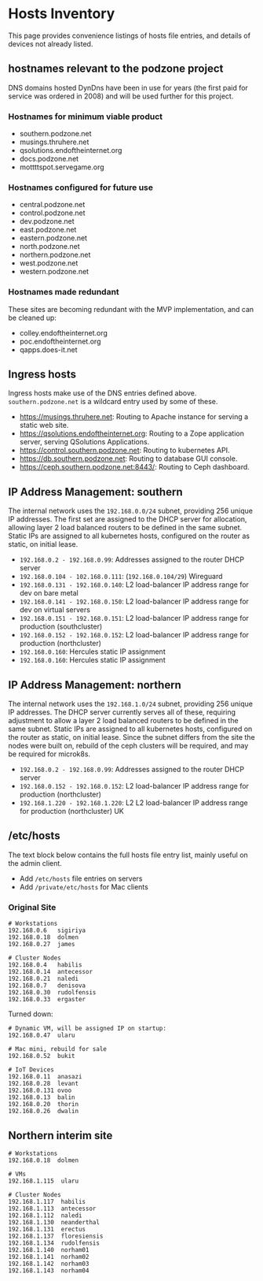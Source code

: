 # Hosts Inventory

This page provides convenience listings of hosts file entries, and details of devices not already listed.

## hostnames relevant to the podzone project

DNS domains hosted DynDns have been in use for years (the first paid for service was ordered in 2008) and will be used further for this project.

### Hostnames for minimum viable product

- southern.podzone.net
- musings.thruhere.net
- qsolutions.endoftheinternet.org
- docs.podzone.net
- mottttspot.servegame.org

### Hostnames configured for future use

- central.podzone.net
- control.podzone.net
- dev.podzone.net
- east.podzone.net
- eastern.podzone.net
- north.podzone.net
- northern.podzone.net
- west.podzone.net
- western.podzone.net

### Hostnames made redundant

These sites are becoming redundant with the MVP implementation, and can be cleaned up:

- colley.endoftheinternet.org
- poc.endoftheinternet.org
- qapps.does-it.net

## Ingress hosts

Ingress hosts make use of the DNS entries defined above. `southern.podzone.net` is a wildcard entry used by some of these.

- <https://musings.thruhere.net>: Routing to Apache instance for serving a static web site.
- <https://qsolutions.endoftheinternet.org>: Routing to a Zope application server, serving QSolutions Applications.
- <https://control.southern.podzone.net>: Routing to kubernetes API.
- <https://db.southern.podzone.net>: Routing to database GUI console.
- <https://ceph.southern.podzone.net:8443/>: Routing to Ceph dashboard.

## IP Address Management: southern

The internal network uses the `192.168.0.0/24` subnet, providing 256 unique IP addresses. The first set are assigned to the DHCP server for allocation, allowing layer 2 load balanced routers to be defined in the same subnet. Static IPs are assigned to all kubernetes hosts, configured on the router as static, on initial lease.

- `192.168.0.2 - 192.168.0.99`: Addresses assigned to the router DHCP server
- `192.168.0.104 - 102.168.0.111`: (`192.168.0.104/29`) Wireguard
- `192.168.0.131 - 192.168.0.140`: L2 load-balancer IP address range for dev on bare metal
- `192.168.0.141 - 192.168.0.150`: L2 load-balancer IP address range for dev on virtual servers
- `192.168.0.151 - 192.168.0.151`: L2 load-balancer IP address range for production (southcluster)
- `192.168.0.152 - 192.168.0.152`: L2 load-balancer IP address range for production (northcluster)
- `192.168.0.160`: Hercules static IP assignment
- `192.168.0.160`: Hercules static IP assignment

## IP Address Management: northern

The internal network uses the `192.168.1.0/24` subnet, providing 256 unique IP addresses. The DHCP server currently serves all of these, requiring adjustment to allow a layer 2 load balanced routers to be defined in the same subnet. Static IPs are assigned to all kubernetes hosts, configured on the router as static, on initial lease. Since the subnet differs from the site the nodes were built on, rebuild of the ceph clusters will be required, and may be required for microk8s.

- `192.168.0.2 - 192.168.0.99`: Addresses assigned to the router DHCP server
- `192.168.0.152 - 192.168.0.152`: L2 load-balancer IP address range for production (northcluster)
- `192.168.1.220 - 192.168.1.220`: L2 L2 load-balancer IP address range for production (northcluster) UK

## /etc/hosts

The text block below contains the full hosts file entry list, mainly useful on the admin client.

- Add `/etc/hosts` file entries on servers
- Add `/private/etc/hosts` for Mac clients

### Original Site

```text
# Workstations
192.168.0.6   sigiriya
192.168.0.18  dolmen
192.168.0.27  james

# Cluster Nodes
192.168.0.4   habilis
192.168.0.14  antecessor
192.168.0.21  naledi
192.168.0.7   denisova
192.168.0.30  rudolfensis
192.168.0.33  ergaster
```

Turned down:

```text
# Dynamic VM, will be assigned IP on startup:
192.168.0.47  ularu

# Mac mini, rebuild for sale
192.168.0.52  bukit

# IoT Devices
192.168.0.11  anasazi
192.168.0.28  levant
192.168.0.131 ovoo
192.168.0.13  balin
192.168.0.20  thorin
192.168.0.26  dwalin
```

## Northern interim site

```text
# Workstations
192.168.0.18  dolmen

# VMs
192.168.1.115  ularu

# Cluster Nodes
192.168.1.117  habilis
192.168.1.113  antecessor
192.168.1.112  naledi
192.168.1.130  neanderthal
192.168.1.131  erectus
192.168.1.137  floresiensis
192.168.1.134  rudolfensis
192.168.1.140  norham01
192.168.1.141  norham02
192.168.1.142  norham03
192.168.1.143  norham04
```
